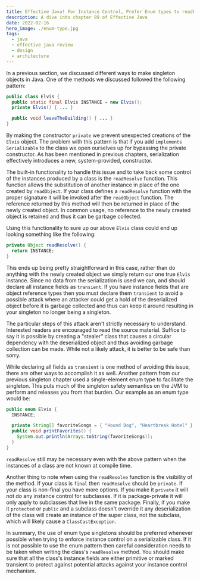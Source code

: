 ```yaml
---
title: Effective Java! For Instance Control, Prefer Enum types to readResolve
description: A dive into chapter 89 of Effective Java
date: 2022-02-16
hero_image: ./enum-type.jpg
tags:
  - java
  - effective java review
  - design
  - architecture
---
```


In a previous section, we discussed different ways to make singleton objects in Java. One of the methods we discussed followed the following pattern:

```java
public class Elvis {
  public static final Elvis INSTANCE = new Elvis();
  private Elvis() { ... }

  public void leaveTheBuilding() { ... }
}
```

By making the constructor `private` we prevent unexpected creations of the `Elvis` object. The problem with this pattern is that if you add `implements Serializable` to the class we open ourselves up for bypassing the private constructor. As has been mentioned in previous chapters, serialization effectively introduces a new, system-provided, constructor. 

The built-in functionality to handle this issue and to take back some control of the instances produced by a class is the `readResolve` function. This function allows the substitution of another instance in place of the one created by `readObject`. If your class defines a `readResolve` function with the proper signature it will be invoked after the `readObject` function. The reference returned by this method will then be returned in place of the newly created object. In common usage, no reference to the newly created object is retained and thus it can be garbage collected. 

Using this functionality to sure up our above `Elvis` class could end up looking something like the following:

```java
private Object readResolve() {
  return INSTANCE;
}
```

This ends up being pretty straightforward in this case, rather than do anything with the newly created object we simply return our one true `Elvis` instance. Since no data from the serialization is used we can, and should declare all instance fields as `transient`. If you have instance fields that are object reference types then you must declare them `transient` to avoid a possible attack where an attacker could get a hold of the deserialized object before it is garbage collected and thus can keep it around resulting in your singleton no longer being a singleton. 

The particular steps of this attack aren't strictly necessary to understand. Interested readers are encouraged to read the source material. Suffice to say it is possible by creating a "stealer" class that causes a circular dependency with the deserialized object and thus avoiding garbage collection can be made. While not a likely attack, it is better to be safe than sorry. 

While declaring all fields as `transient` is one method of avoiding this issue, there are other ways to accomplish it as well. Another pattern from our previous singleton chapter used a single-element enum type to facilitate the singleton. This puts much of the singleton safety semantics on the JVM to perform and releases you from that burden. Our example as an enum type would be:

```java
public enum Elvis {
  INSTANCE;

  private String[] favoriteSongs = { "Hound Dog", "Heartbreak Hotel" }
  public void printFavorites() {
    System.out.println(Arrays.toString(favoriteSongs));
  }
}
```

`readResolve` still may be necessary even with the above pattern when the instances of a class are not known at compile time.

Another thing to note when using the `readResolve` function is the visibility of the method. If your class is `final` then `readResolve` should be `private`. If your class is non-final you have more options. If you make it `private` it will not do any instance control for subclasses. If it is package-private it will only apply to subclasses that live in the same package. Finally, if you make it `protected` or `public` and a subclass doesn't override it any deserialization of the class will create an instance of the super class, not the subclass, which will likely cause a `ClassCastException`.

In summary, the use of enum type singletons should be preferred whenever possible when trying to enforce instance control on a serializable class. If it is not possible to use the enum pattern then careful consideration needs to be taken when writing the class's `readResolve` method. You should make sure that all the class's instance fields are either primitive or marked transient to protect against potential attacks against your instance control mechanism.  